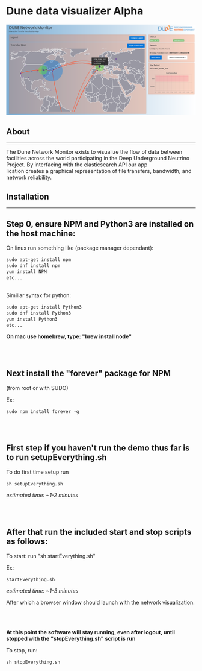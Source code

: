 # Dune data visualizer Alpha

<img src="duneMain.png">

## About
___
The Dune Network Monitor exists to visualize the flow of data between facilities across the world participating in the Deep Underground Neutrino Project. By interfacing with the elasticsearch API our app\
lication creates a graphical representation of file transfers, bandwidth, and network reliability.

## Installation
___

## Step 0, ensure NPM and Python3 are installed on the host machine:

On linux run something like (package manager dependant): 

```
sudo apt-get install npm
sudo dnf install npm
yum install NPM 
etc...
```

<br>
Similiar syntax for python:

```
sudo apt-get install Python3 
sudo dnf install Python3
yum install Python3
etc...
```

**On mac use homebrew, type: "brew install node"**

<br>
<br>

## Next install the "forever" package for NPM

(from root or with SUDO)

Ex: 

```
sudo npm install forever -g
```

<br>
<br>

## First step if you haven't run the demo thus far is to run setupEverything.sh

To do first time setup run 

```
sh setupEverything.sh
```
*estimated time: ~1-2 minutes*

<br>
<br>

## After that run the included start and stop scripts as follows:

To start: run "sh startEverything.sh"

Ex: 
```
startEverything.sh
```

*estimated time: ~1-3 minutes*

After which a browser window should launch with the network visualization.

<br>
<br>

**At this point the software will stay running, even after logout, until stopped with the "stopEverything.sh" script is run**

To stop, run:
```
sh stopEverything.sh
```